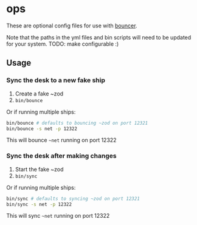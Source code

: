# ops

These are optional config files for use with [bouncer](https://github.com/tloncorp/bouncer).

Note that the paths in the yml files and bin scripts will need to be updated for your system. TODO: make configurable :)

## Usage

### Sync the desk to a new fake ship

1. Create a fake ~zod
2. `bin/bounce`

Or if running multiple ships:

```sh
bin/bounce # defaults to bouncing ~zod on port 12321
bin/bounce -s net -p 12322
```

This will bounce `~net` running on port 12322

### Sync the desk after making changes

1. Start the fake ~zod
2. `bin/sync`

Or if running multiple ships:

```sh
bin/sync # defaults to syncing ~zod on port 12321
bin/sync -s net -p 12322
```

This will sync `~net` running on port 12322
